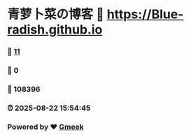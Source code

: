 # 青萝卜菜の博客 :link: https://Blue-radish.github.io 
### :page_facing_up: [11](https://Blue-radish.github.io/tag.html) 
### :speech_balloon: 0 
### :hibiscus: 108396 
### :alarm_clock: 2025-08-22 15:54:45 
### Powered by :heart: [Gmeek](https://github.com/Meekdai/Gmeek)

